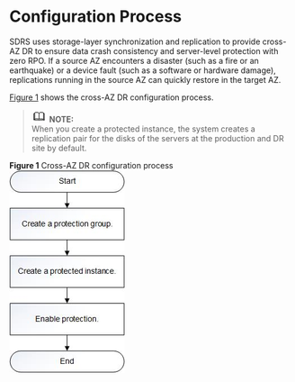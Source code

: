 # Configuration Process<a name="EN-US_TOPIC_0108180816"></a>

SDRS uses storage-layer synchronization and replication to provide cross-AZ DR to ensure data crash consistency and server-level protection with zero RPO. If a source AZ encounters a disaster \(such as a fire or an earthquake\) or a device fault \(such as a software or hardware damage\), replications running in the source AZ can quickly restore in the target AZ.

[Figure 1](#fig19593154813218)  shows the cross-AZ DR configuration process.

>![](public_sys-resources/icon-note.gif) **NOTE:**   
>When you create a protected instance, the system creates a replication pair for the disks of the servers at the production and DR site by default.   

**Figure  1**  Cross-AZ DR configuration process<a name="fig19593154813218"></a>  
![](figures/cross-az-dr-configuration-process.png "cross-az-dr-configuration-process")


